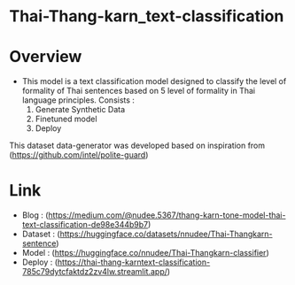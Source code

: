 # Thai-Thang-karn_text-classification

# Overview
- This model is a text classification model designed to classify the level of formality of Thai sentences based on 5 level of formality in Thai language principles.
Consists :
  1. Generate Synthetic Data
  2. Finetuned model
  3. Deploy 

This dataset data-generator was developed based on inspiration from (https://github.com/intel/polite-guard)

# Link
- Blog : (https://medium.com/@nudee.5367/thang-karn-tone-model-thai-text-classification-de98e344b9b7)
- Dataset : (https://huggingface.co/datasets/nnudee/Thai-Thangkarn-sentence)
- Model : (https://huggingface.co/nnudee/Thai-Thangkarn-classifier)
- Deploy : (https://thai-thang-karntext-classification-785c79dytcfaktdz2zv4lw.streamlit.app/)

